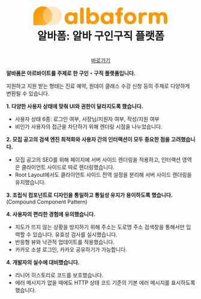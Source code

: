 [//]: # (## Quick Links)

[//]: # (### 결과 요약)

[//]: # (- [RESULT.md]&#40;./documentation/RESULT.md&#41;)

[//]: # ()
[//]: # (### 실행 방법)
[//]: # (- [배포 사이트 &#40;production&#41;]&#40;https://main.d3jxl4gw15q26p.amplifyapp.com&#41;)
[//]: # (- [배포 사이트 &#40;development&#41;]&#40;https://dev.d3jxl4gw15q26p.amplifyapp.com&#41;)

[//]: # (- [로컬 호스트 실행 방법]&#40;./documentation/howToStart.md&#41;)

<div align="center">  
    <h1>  
        <img alt="알바폼 로고" src='public/images/logo/logo-horizon.svg' height="50" /><br>  
        알바폼: 알바 구인구직 플랫폼  
    </h1>
    <br>
    <a href="https://albaform.netlify.app">바로가기</a>
    <br>
</div>

**알바폼은 아르바이트를 주제로 한 구인・구직 플랫폼입니다.**

지원하고 지원 받는 형태는 진료 예약, 원데이 클래스 수강 신청 등의 주제로 다양하게 변환될 수 있습니다.


**1. 다양한 사용자 상태에 맞춰 UI와 권한이 달라지도록 했습니다.**

- 사용자 상태 6종: 로그인 여부, 사장님/지원자 여부, 작성/지원 여부
- 비인가 사용자의 접근을 차단하기 위해 렌더링 시점을 나누었습니다.

**2. 모집 공고의 검색 엔진 최적화와 사용자 간의 인터랙션이 모두 중요한 점을 고려했습니다.**

- 모집 공고의 SEO를 위해 페이지에 서버 사이드 렌더링을 적용하고, 인터랙션 영역은 클라이언트 사이드로 따로 렌더링했습니다.
- Root Layout에서도 클라이언트 사이드 전역 설정을 분리해 서버 사이드 렌더링을 유지했습니다.

**3. 조립식 컴포넌트로 디자인을 통일하고 통일성 유지가 용이하도록 했습니다.** (Compound Component Pattern)


**4. 사용자의 편리한 경험에 유의했습니다.**

- 지도가 뜨지 않는 상황을 방지하기 위해 주소는 도로명 주소 검색창을 통해서만 입력할 수 있습니다. 유효성 검사를 실시했습니다.
- 반응형 뷰와 낙관적 업데이트를 적용했습니다.
- 카카오 소셜 로그인, 카카오 공유하기가 가능합니다.


**4. 개발자의 실수에 대비했습니다.**

- 리니어 히스토리로 코드를 보호했습니다.
- 에러 메시지가 없을 때에도 HTTP 상태 코드 기준의 기본 에러 메시지를 표시하도록 했습니다.
